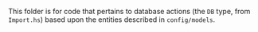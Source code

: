 This folder is for code that pertains to database actions (the `DB` type, from
`Import.hs`) based upon the entities described in `config/models`.
